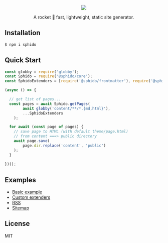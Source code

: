 
<p align="center">
  <a href="https://sphido.org">
    <img src="https://sphido.org/img/sphido.svg" width=""/>
  </a>
</p>


<p align="center">
  A rocket 🚀 fast, lightweight, static site generator.
</p>

## Installation

```bash 
$ npm i sphido
```

## Quick Start

```js
const globby = require('globby');
const Sphido = require('@sphido/core');
const SphidoExtenders = [require('@sphido/frontmatter'), require('@sphido/marked'), require('@sphido/nunjucks')];

(async () => {

  // get list of pages...
  const pages = await Sphido.getPages(
  		await globby('content/**/*.{md,html}'), 
		...SphidoExtenders
	);

  for await (const page of pages) {
    // save page to HTML (with default theme/page.html)
    // from content ===> public directory
    await page.save(
        page.dir.replace('content', 'public')
    );
  }
  
})();
```


## Examples

* [Basic example](https://github.com/sphido/examples/tree/master/examples/basic)
* [Custom extenders](https://github.com/sphido/examples/tree/master/examples/custom-extenders)
* [RSS](https://github.com/sphido/examples/tree/master/examples/rss)
* [Sitemap](https://github.com/sphido/examples/tree/master/examples/sitemap)

## License

MIT